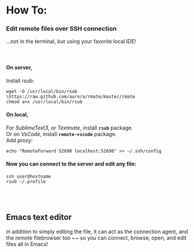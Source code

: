 # How To:  
### Edit remote files over SSH connection  
...not in the terminal, but using your favorite local IDE!  
<br /><br />  
  
#### On server,  
Install rsub:  
```  
wget -O /usr/local/bin/rsub \https://raw.github.com/aurora/rmate/master/rmate  
chmod a+x /usr/local/bin/rsub  
```  
#### On local,  
For _SublimeText3_, or _Textmate_, install **`rsub`** package.  
Or on _VsCode_, install **`remote-vscode`** package.  
Add proxy:  
```  
echo "RemoteForward 52698 localhost:52698" >> ~/.ssh/config  
```  
#### Now you can connect to the server and edit any file:  
```  
ssh user@hostname  
rsub ~/.profile  
```  
<br /><br />  
  
## Emacs text editor  
in addition to simply editing the file, it can act as the connection agent, and the remote filebrowser too ~~ so you can connect, browse, open, and edit files all in Emacs!